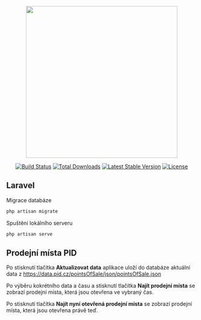 <p align="center"><a href="https://laravel.com" target="_blank"><img src="https://raw.githubusercontent.com/laravel/art/master/logo-lockup/5%20SVG/2%20CMYK/1%20Full%20Color/laravel-logolockup-cmyk-red.svg" width="400"></a></p>

<p align="center">
<a href="https://travis-ci.org/laravel/framework"><img src="https://travis-ci.org/laravel/framework.svg" alt="Build Status"></a>
<a href="https://packagist.org/packages/laravel/framework"><img src="https://img.shields.io/packagist/dt/laravel/framework" alt="Total Downloads"></a>
<a href="https://packagist.org/packages/laravel/framework"><img src="https://img.shields.io/packagist/v/laravel/framework" alt="Latest Stable Version"></a>
<a href="https://packagist.org/packages/laravel/framework"><img src="https://img.shields.io/packagist/l/laravel/framework" alt="License"></a>
</p>

## Laravel
Migrace databáze
```bash
php artisan migrate
```
Spuštění lokálního serveru
```bash
php artisan serve
```
## Prodejní místa PID

Po stisknutí tlačítka **Aktualizovat data** aplikace uloží do databáze aktuální data z https://data.pid.cz/pointsOfSale/json/pointsOfSale.json

Po výběru kokrétního data a času a stisknutí tlačítka **Najít prodejní místa** se zobrazí prodejní místa, která jsou otevřena ve vybraný čas.

Po stisknutí tlačítka **Najít nyní otevřená prodejní místa** se zobrazí prodejní místa, která jsou otevřena právě teď.
